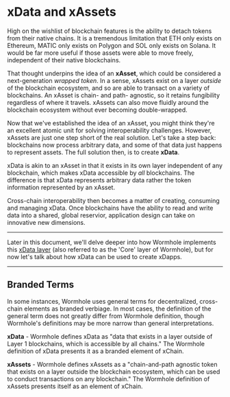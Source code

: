 # xData and xAssets

High on the wishlist of blockchain features is the ability to detach tokens from their native chains. It is a tremendous limitation that ETH only exists on Ethereum, MATIC only exists on Polygon and SOL only exists on Solana. It would be far more useful if those assets were able to move freely, independent of their native blockchains.

That thought underpins the idea of an **xAsset**, which could be considered a next-generation _wrapped token_. In a sense, xAssets exist on a layer _outside_ of the blockchain ecosystem, and so are able to transact on a variety of blockchains. An xAsset is chain- and path- agnostic, so it retains fungibility regardless of where it travels. xAssets can also move fluidly around the blockchain ecosystem without ever becoming double-wrapped. 

Now that we've established the idea of an xAsset, you might think they're an excellent atomic unit for solving interoperability challenges. However, xAssets are just one step short of the real solution. Let's take a step back: blockchains now process arbitrary data, and some of that data just happens to represent assets. The full solution then, is to create **xData**.

xData is akin to an xAsset in that it exists in its own layer independent of any blockchain, which makes xData accessible by _all_ blockchains. The  difference is that xData represents arbitrary data rather the token information represented by an xAsset.

Cross-chain interoperability then becomes a matter of creating, consuming and managing xData. Once blockchains have the ability to read and write data into a shared, global reservior, application design can take on innovative new dimensions.

---

Later in this document, we'll delve deeper into how Wormhole implements this [xData layer](../wormhole/3_coreLayerContracts.md) (also referred to as the 'Core' layer of Wormhole), but for now let's talk about how xData can be used to create xDapps.

---

## Branded Terms

In some instances, Wormhole uses general terms for decentralized, cross-chain elements as branded verbiage. In most cases, the definition of the general term does not greatly differ from Wormhole definition, though Wormhole's definitions may be more narrow than general interpretations. 

**xData** - Wormhole defines xData as "data that exists in a layer outside of Layer 1 blockchains, which is accessible by all chains." The Wormhole definition of xData presents it as a branded element of xChain.

**xAssets** - Wormhole defines xAssets as a "chain-and-path agnostic token that exists on a layer outside the blockchain ecosystem, which can be used to conduct transactions on any blockchain." The Wormhole definition of xAssets presents itself as an element of xChain. 


